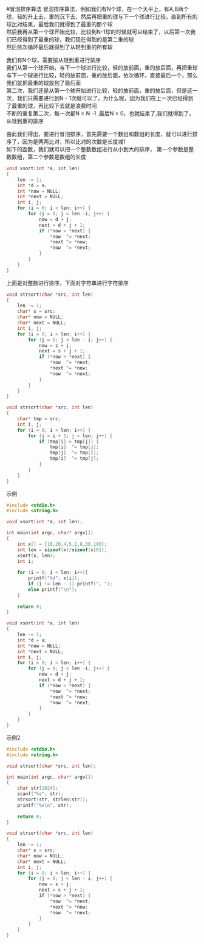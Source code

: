 #冒泡排序算法
冒泡排序算法，例如我们有N个球，在一个天平上，有A,B两个球，轻的升上去，重的沉下去，然后再把重的球与下一个球进行比较，直到所有的球比对结束，最后我们就得到了最重的那个球           
然后我再从第一个球开始比较，比较到N-1球的时候就可以结束了，以后第一次我们已经得到了最重的球，我们现在得到的是第二重的球       
然后依次循环最后就得到了从轻到重的所有球          

我们有N个球，需要按从轻到重进行排序             
我们从第一个球开始，与下一个球进行比较，轻的放前面，重的放后面，再把重球与下一个球进行比较，轻的放前面，重的放后面，依次循环，直接最后一个，那么我们就把最重的球放到了最后面         
第二次，我们还是从第一个球开始进行比较，轻的放前面，重的放后面，但是这一次，我们只需要进行到N - 1次就可以了，为什么呢，因为我们在上一次已经得到了最重的球，再比较下去就是浪费时间            
不断的重复第二次，每一次都N = N -1 ,最后N = 0，也就结束了,我们就得到了，从轻到重的排序               

由此我们得出，要进行冒泡排序，首先需要一个数组和数组的长度，就可以进行排序了，因为是两两比对，所以比对的次数是长度减1            
如下的函数，我们就可以把一个整数数组进行从小到大的排序， 第一个参数是整数数组，第二个参数是数组的长度                    
```c
void xsort(int *a, int len)
{
    len -= 1;
    int *d = a;
    int *now = NULL;
    int *next = NULL;
    int i, j;
    for (i = 0; i < len; i++) {
        for (j = 0; j < len -i; j++) {
            now = d + j;
            next = d + j + 1;
            if (*now > *next) {
                *now  ^= *next;
                *next ^= *now;
                *now  ^= *next;
            }
        }
    }
}
```
上面是对整数进行排序，下面对字符串进行字符排序
```c
void strsort(char *src, int len)
{
    len -= 1;
    char* s = src;
    char* now = NULL;
    char* next = NULL;
    int i, j;
    for (i = 0; i < len; i++) {
        for (j = 0; j < len - i; j++) {
            now = s + j;
            next = s + j + 1;
            if (*now > *next) {
                *now  ^= *next;
                *next ^= *now;
                *now  ^= *next;
            }
        }
    }
}
```
```c
void strsort(char *src, int len)
{
    char* tmp = src;
    int i, j;
    for (i = 0; i < len; i++) {
        for (j = i + 1; j < len; j++) {
            if (tmp[i] > tmp[j]) {
                tmp[i]  ^= tmp[j];
                tmp[j]  ^= tmp[i];
                tmp[i]  ^= tmp[j];
            }
        }
    }
}
```
示例
```c
#include <stdio.h>
#include <string.h>

void xsort(int *a, int len);

int main(int argc, char* argv[])
{
    int x[] = {10,20,4,5,1,8,30,100};
    int len = sizeof(x)/sizeof(x[0]);
    xsort(x, len);
    int i;
    
    for (i = 0; i < len; i++){
        printf("%d", x[i]);
        if (i != len - 1) printf(", ");
        else printf("\n");
    }
    
    return 0;
}

void xsort(int *a, int len)
{
    len -= 1;
    int *d = a;
    int *now = NULL;
    int *next = NULL;
    int i, j;
    for (i = 0; i < len; i++) {
        for (j = 0; j < len -i; j++) {
            now = d + j;
            next = d + j + 1;
            if (*now > *next) {
                *now  ^= *next;
                *next ^= *now;
                *now  ^= *next;
            }
        }
    }
}
```
示例2
```c
#include <stdio.h>
#include <string.h>

void strsort(char *src, int len);

int main(int argc, char* argv[])
{
    char str[1024];
    scanf("%s", str);
    strsort(str, strlen(str));
    printf("%s\n", str);
    
    return 0;
}

void strsort(char *src, int len)
{
    len -= 1;
    char* s = src;
    char* now = NULL;
    char* next = NULL;
    int i, j;
    for (i = 0; i < len; i++) {
        for (j = 0; j < len - i; j++) {
            now = s + j;
            next = s + j + 1;
            if (*now > *next) {
                *now  ^= *next;
                *next ^= *now;
                *now  ^= *next;
            }
        }
    }
}
```

